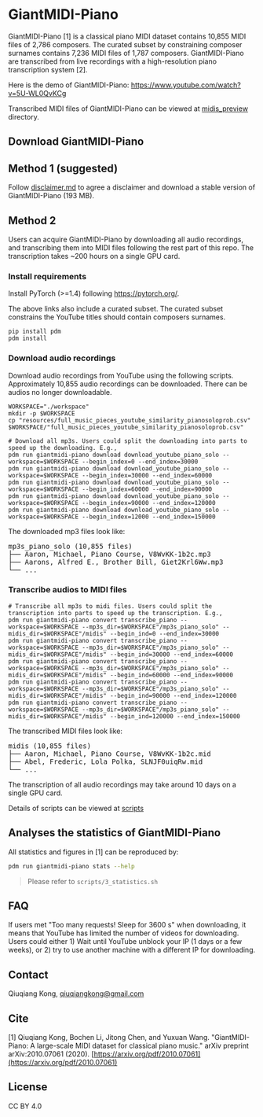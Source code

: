 # GiantMIDI-Piano

GiantMIDI-Piano [1] is a classical piano MIDI dataset contains 10,855 MIDI files of 2,786 composers. The curated subset by constraining composer surnames contains 7,236 MIDI files of 1,787 composers. GiantMIDI-Piano are transcribed from live recordings with a high-resolution piano transcription system [2].

Here is the demo of GiantMIDI-Piano: https://www.youtube.com/watch?v=5U-WL0QvKCg

Transcribed MIDI files of GiantMIDI-Piano can be viewed at [midis_preview](midis_preview) directory.

## Download GiantMIDI-Piano

## Method 1 (suggested)

Follow [disclaimer.md](disclaimer.md) to agree a disclaimer and download a stable version of GiantMIDI-Piano (193 MB).

## Method 2

Users can acquire GiantMIDI-Piano by downloading all audio recordings, and transcribing them into MIDI files following the rest part of this repo. The transcription takes ~200 hours on a single GPU card.

### Install requirements
Install PyTorch (>=1.4) following https://pytorch.org/.

The above links also include a curated subset. The curated subset constrains the YouTube titles should contain composers surnames.

```
pip install pdm
pdm install
```

### Download audio recordings
Download audio recordings from YouTube using the following scripts. Approximately 10,855 audio recordings can be downloaded. There can be audios no longer downloadable.

```
WORKSPACE="./workspace"
mkdir -p $WORKSPACE
cp "resources/full_music_pieces_youtube_similarity_pianosoloprob.csv" $WORKSPACE/"full_music_pieces_youtube_similarity_pianosoloprob.csv"

# Download all mp3s. Users could split the downloading into parts to speed up the downloading. E.g.,
pdm run giantmidi-piano download download_youtube_piano_solo --workspace=$WORKSPACE --begin_index=0 --end_index=30000
pdm run giantmidi-piano download download_youtube_piano_solo --workspace=$WORKSPACE --begin_index=30000 --end_index=60000
pdm run giantmidi-piano download download_youtube_piano_solo --workspace=$WORKSPACE --begin_index=60000 --end_index=90000
pdm run giantmidi-piano download download_youtube_piano_solo --workspace=$WORKSPACE --begin_index=90000 --end_index=120000
pdm run giantmidi-piano download download_youtube_piano_solo --workspace=$WORKSPACE --begin_index=12000 --end_index=150000
```

The downloaded mp3 files look like:

<pre>
mp3s_piano_solo (10,855 files)
├── Aaron, Michael, Piano Course, V8WvKK-1b2c.mp3
├── Aarons, Alfred E., Brother Bill, Giet2Krl6Ww.mp3
└── ...
</pre>

### Transcribe audios to MIDI files

```
# Transcribe all mp3s to midi files. Users could split the transcription into parts to speed up the transcription. E.g.,
pdm run giantmidi-piano convert transcribe_piano --workspace=$WORKSPACE --mp3s_dir=$WORKSPACE"/mp3s_piano_solo" --midis_dir=$WORKSPACE"/midis" --begin_ind=0 --end_index=30000
pdm run giantmidi-piano convert transcribe_piano --workspace=$WORKSPACE --mp3s_dir=$WORKSPACE"/mp3s_piano_solo" --midis_dir=$WORKSPACE"/midis" --begin_ind=30000 --end_index=60000
pdm run giantmidi-piano convert transcribe_piano --workspace=$WORKSPACE --mp3s_dir=$WORKSPACE"/mp3s_piano_solo" --midis_dir=$WORKSPACE"/midis" --begin_ind=60000 --end_index=90000
pdm run giantmidi-piano convert transcribe_piano --workspace=$WORKSPACE --mp3s_dir=$WORKSPACE"/mp3s_piano_solo" --midis_dir=$WORKSPACE"/midis" --begin_ind=90000 --end_index=120000
pdm run giantmidi-piano convert transcribe_piano --workspace=$WORKSPACE --mp3s_dir=$WORKSPACE"/mp3s_piano_solo" --midis_dir=$WORKSPACE"/midis" --begin_ind=120000 --end_index=150000
```

The transcribed MIDI files look like:

<pre>
midis (10,855 files)
├── Aaron, Michael, Piano Course, V8WvKK-1b2c.mid
├── Abel, Frederic, Lola Polka, SLNJF0uiqRw.mid
└── ...
</pre>

The transcription of all audio recordings may take around 10 days on a single GPU card.

Details of scripts can be viewed at [scripts](scripts)

## Analyses the statistics of GiantMIDI-Piano

All statistics and figures in [1] can be reproduced by:

```bash
pdm run giantmidi-piano stats --help
```

> Please refer to `scripts/3_statistics.sh`

## FAQ
If users met "Too many requests! Sleep for 3600 s" when downloading, it means that YouTube has limited the number of videos for downloading. Users could either 1) Wait until YouTube unblock your IP (1 days or a few weeks), or 2) try to use another machine with a different IP for downloading.

## Contact
Qiuqiang Kong, qiuqiangkong@gmail.com

## Cite
[1] Qiuqiang Kong, Bochen Li, Jitong Chen, and Yuxuan Wang. "GiantMIDI-Piano: A large-scale MIDI dataset for classical piano music." arXiv preprint arXiv:2010.07061 (2020). [https://arxiv.org/pdf/2010.07061](https://arxiv.org/pdf/2010.07061)

## License
CC BY 4.0